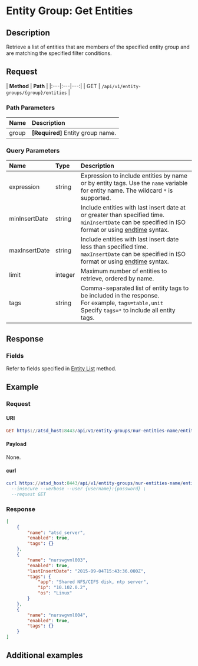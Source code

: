 # Entity Group: Get Entities

## Description

Retrieve a list of entities that are members of the specified entity group and are matching the specified filter conditions.

## Request

| **Method** | **Path** | 
|:---|:---|---:|
| GET | `/api/v1/entity-groups/{group}/entities` |

### Path Parameters

| **Name** | **Description** |
|:---|:---|
| group | **[Required]** Entity group name. |

### Query Parameters 

|**Name**|**Type**|**Description**|
|:---|:---|:---|
| expression |string|Expression to include entities by name or by entity tags. Use the `name` variable for entity name. The wildcard `*` is supported.|
| minInsertDate |string|Include entities with last insert date at or greater than specified time. <br>`minInsertDate` can be specified in ISO format or using [endtime](/end-time-syntax.md) syntax.|
| maxInsertDate |string|Include entities with last insert date less than specified time.<br>`maxInsertDate` can be specified in ISO format or using [endtime](/end-time-syntax.md) syntax.|
| limit |integer|Maximum number of entities to retrieve, ordered by name.|
| tags |string|Comma-separated list of entity tags to be included in the response.<br>For example, `tags=table,unit`<br>Specify `tags=*` to include all entity tags.|

## Response

### Fields

Refer to fields specified in [Entity List](/api/meta/entiyt/list.md#fields) method.

## Example

### Request

#### URI

```elm
GET https://atsd_host:8443/api/v1/entity-groups/nur-entities-name/entities?tags=*&limit=3
```

#### Payload

None.

#### curl

```elm
curl https://atsd_host:8443/api/v1/entity-groups/nur-entities-name/entities?tags=*&limit=3 \
  --insecure --verbose --user {username}:{password} \
  --request GET 
  ```
  
### Response

```json
[
    {
        "name": "atsd_server",
        "enabled": true,
        "tags": {}
    },
    {
        "name": "nurswgvml003",
        "enabled": true,
        "lastInsertDate": "2015-09-04T15:43:36.000Z",
        "tags": {
            "app": "Shared NFS/CIFS disk, ntp server",
            "ip": "10.102.0.2",
            "os": "Linux"
        }
    },
    {
        "name": "nurswgvml004",
        "enabled": true,
        "tags": {}
    }
]
```

## Additional examples
